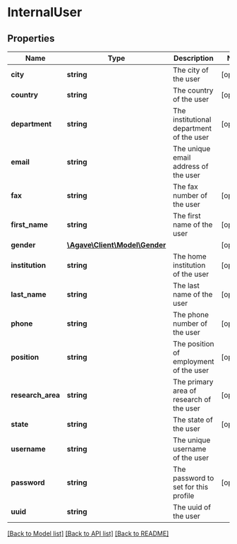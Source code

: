 # InternalUser

## Properties
Name | Type | Description | Notes
------------ | ------------- | ------------- | -------------
**city** | **string** | The city of the user | [optional] 
**country** | **string** | The country of the user | [optional] 
**department** | **string** | The institutional department of the user | [optional] 
**email** | **string** | The unique email address of the user | 
**fax** | **string** | The fax number of the user | [optional] 
**first_name** | **string** | The first name of the user | [optional] 
**gender** | [**\Agave\Client\Model\Gender**](Gender.md) |  | [optional] 
**institution** | **string** | The home institution of the user | [optional] 
**last_name** | **string** | The last name of the user | [optional] 
**phone** | **string** | The phone number of the user | [optional] 
**position** | **string** | The position of employment of the user | [optional] 
**research_area** | **string** | The primary area of research of the user | [optional] 
**state** | **string** | The state of the user | [optional] 
**username** | **string** | The unique username of the user | 
**password** | **string** | The password to set for this profile | [optional] 
**uuid** | **string** | The uuid of the user | 

[[Back to Model list]](../README.md#documentation-for-models) [[Back to API list]](../README.md#documentation-for-api-endpoints) [[Back to README]](../README.md)


